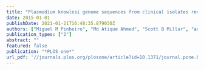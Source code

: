 ```yaml
---
title: "Plasmodium knowlesi genome sequences from clinical isolates reveal extensive genomic dimorphism"
date: 2015-01-01
publishDate: 2021-01-21T16:48:35.879030Z
authors: ["Miguel M Pinheiro", "Md Atique Ahmed", "Scott B Millar", "admin", "Thomas D Otto", "Woon Chan Lu", "Sanjeev Krishna", "Julian C Rayner", "Janet Cox-Singh"]
publication_types: ["2"]
abstract: ""
featured: false
publication: "*PLOS one*"
url_pdf: '//journals.plos.org/plosone/article?id=10.1371/journal.pone.0121303'
---
```


